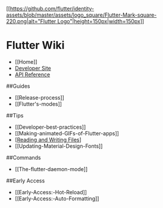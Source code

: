 [[[https://github.com/flutter/identity-assets/blob/master/assets/logo_square/Flutter-Mark-square-220.png|alt="Flutter Logo"|height=150px|width=150px]]](https://flutter.io)

Flutter Wiki
===

- [[Home]]
- [Developer Site](https://flutter.io/)
- [API Reference](https://docs.flutter.io/index.html)

##Guides
- [[Release-process]]
- [[Flutter's-modes]]

##Tips
- [[Developer-best-practices]]
- [[Making-animated-GIFs-of-Flutter-apps]]
- [[Reading and Writing Files](https://flutter.io/reading-writing-files/)]
- [[Updating-Material-Design-Fonts]]

##Commands
- [[The-flutter-daemon-mode]]

##Early Access
- [[Early-Access:-Hot-Reload]]
- [[Early-Access:-Auto-Formatting]]